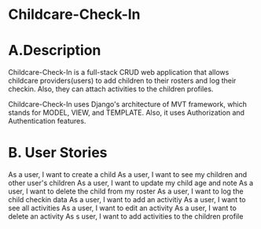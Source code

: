 # Childcare-Check-In <br>

# A.Description <br>
Childcare-Check-In is a full-stack CRUD web application that allows childcare providers(users) to add children to their rosters and log their checkin. Also, they can attach activities to the children profiles.

Childcare-Check-In uses Django's architecture of MVT framework, which stands for MODEL, VIEW, and TEMPLATE. Also, it uses Authorization and Authentication features.

# B. User Stories <br>
As a user, I want to create a child
As a user, I want to see my children and other user's children
As a user, I want to update my child age and note
As a user, I want to delete the child from my roster
As a user, I want to log the child checkin data
As a user, I want to add an activitiy
As a user, I want to see all activities
As a user, I want to edit an activity
As a user, I want to delete an activity
As s user, I want to add activities to the children profile


